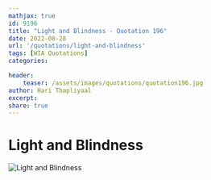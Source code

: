 ```yaml
---
mathjax: true
id: 9196
title: "Light and Blindness - Quotation 196"
date: 2022-08-28
url: '/quotations/light-and-blindness'
tags: [WIA Quotations] 
categories: 

header:
    teaser: /assets/images/quotations/quotation196.jpg
author: Hari Thapliyaal 
excerpt:
share: true 
---
```


# Light and Blindness

![Light and Blindness](/assets/images/quotations/quotation196.jpg)
